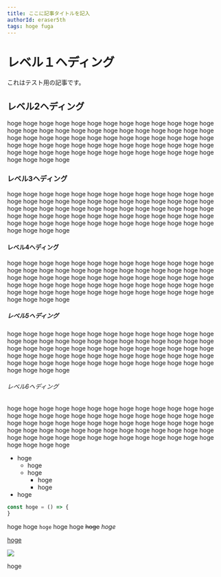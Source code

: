 ```yaml
---
title: ここに記事タイトルを記入
authorId: eraser5th
tags: hoge fuga
---
```


# レベル１ヘディング

これはテスト用の記事です。

## レベル2ヘディング

hoge hoge hoge hoge hoge hoge hoge hoge hoge hoge hoge hoge hoge hoge hoge hoge hoge hoge hoge hoge hoge hoge hoge hoge hoge hoge hoge hoge hoge hoge hoge hoge hoge hoge hoge hoge hoge hoge hoge hoge hoge hoge hoge hoge hoge hoge hoge hoge hoge hoge hoge hoge hoge hoge hoge hoge hoge hoge hoge hoge hoge hoge hoge hoge hoge hoge hoge hoge hoge

### レベル3ヘディング

hoge hoge hoge hoge hoge hoge hoge hoge hoge hoge hoge hoge hoge hoge hoge hoge hoge hoge hoge hoge hoge hoge hoge hoge hoge hoge hoge hoge hoge hoge hoge hoge hoge hoge hoge hoge hoge hoge hoge hoge hoge hoge hoge hoge hoge hoge hoge hoge hoge hoge hoge hoge hoge hoge hoge hoge hoge hoge hoge hoge hoge hoge hoge hoge hoge hoge hoge hoge hoge

#### レベル4ヘディング

hoge hoge hoge hoge hoge hoge hoge hoge hoge hoge hoge hoge hoge hoge hoge hoge hoge hoge hoge hoge hoge hoge hoge hoge hoge hoge hoge hoge hoge hoge hoge hoge hoge hoge hoge hoge hoge hoge hoge hoge hoge hoge hoge hoge hoge hoge hoge hoge hoge hoge hoge hoge hoge hoge hoge hoge hoge hoge hoge hoge hoge hoge hoge hoge hoge hoge hoge hoge hoge

##### レベル5ヘディング

hoge hoge hoge hoge hoge hoge hoge hoge hoge hoge hoge hoge hoge hoge hoge hoge hoge hoge hoge hoge hoge hoge hoge hoge hoge hoge hoge hoge hoge hoge hoge hoge hoge hoge hoge hoge hoge hoge hoge hoge hoge hoge hoge hoge hoge hoge hoge hoge hoge hoge hoge hoge hoge hoge hoge hoge hoge hoge hoge hoge hoge hoge hoge hoge hoge hoge hoge hoge hoge

###### レベル6ヘディング

hoge hoge hoge hoge hoge hoge hoge hoge hoge hoge hoge hoge hoge hoge hoge hoge hoge hoge hoge hoge hoge hoge hoge hoge hoge hoge hoge hoge hoge hoge hoge hoge hoge hoge hoge hoge hoge hoge hoge hoge hoge hoge hoge hoge hoge hoge hoge hoge hoge hoge hoge hoge hoge hoge hoge hoge hoge hoge hoge hoge hoge hoge hoge hoge hoge hoge hoge hoge hoge

- hoge
  - hoge
  - hoge
    - hoge
    - hoge
- hoge

```javascript
const hoge = () => {
}
```

hoge hoge `hoge` hoge hoge ~~hoge~~ *hoge*

[hoge](https://twitter.com/eraser5th)

![](/articles/mock/eyeCatch.png)

hoge